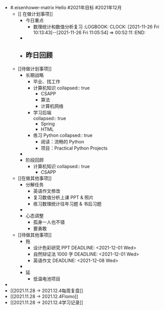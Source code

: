 - #.eisenhower-matrix Hello #2021年目标 #2021年12月
	- [[ 在做计划事项]]
		- 今日重点
			- 数理统计和数值分析复习
			  :LOGBOOK:
			  CLOCK: [2021-11-26 Fri 10:13:43]--[2021-11-26 Fri 11:05:54] =>  00:52:11
			  :END:
		-
		- 昨日回顾
			-
	- [[待做计划事项]]
		- 长期战略
			- 毕业、找工作
			- 计算机知识 
			  collapsed:: true
				- CSAPP
				- 算法
				- 计算机网络
			- 学习后端  
			  collapsed:: true
				- Spring
				- HTML
			- 练习 Python
			  collapsed:: true
				- 阅读：流畅的 Python
				- 项目：Practical Python Projects
		-
		- 阶段回顾
			- 计算机知识
			  collapsed:: true
				- CSAPP
	- [[在做其他事项]]
		- 分解任务
			- 英语作文修改
			- 复习数值分析上课 PPT & 照片
			- 练习数理统计往年习题 & 书后习题
		-
		- 心态调整
			- 孤身一人也不错
			- 要勇敢
	- [[待做其他事项]]
		- 拖
			- 设计色彩研究 PPT
			  DEADLINE: <2021-12-01 Wed>
			- 自然辩证法 1000 字
			  DEADLINE: <2021-12-01 Wed>
			- 英语作文
			  DEADLINE: <2021-12-08 Wed>
		-
		- 延
			- 低温电池项目
-
- [[2021.11.28 -> 2021.12.4每周复盘]]
- [[2021.11.28 -> 2021.12.4Flomo]]
- [[2021.11.28 -> 2021.12.4学习记录]]